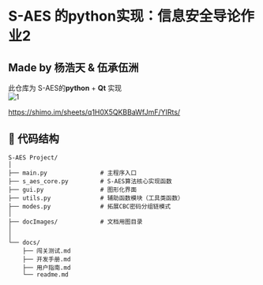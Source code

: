 # S-AES 的python实现：信息安全导论作业2
## Made by 杨浩天 & 伍承伍洲
此仓库为 S-AES的**python** + **Qt** 实现  
![1](D:\VSCODE\PYTHON\S-AES\docImages\ppt.png)  

<https://shimo.im/sheets/q1H0X5QKBBaWfJmF/YIRts/>

## 🧱 代码结构
```
S-AES Project/
│
├── main.py               # 主程序入口
├── s_aes_core.py         # S-AES算法核心实现函数
├── gui.py                # 图形化界面
├── utils.py              # 辅助函数模块（工具类函数）
├── modes.py              # 拓展CBC密码分组链模式
│
├── docImages/            # 文档用图目录
│
│
└── docs/
    ├── 闯关测试.md        
    ├── 开发手册.md
    ├── 用户指南.md
    └── readme.md

```